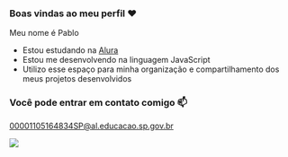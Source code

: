 ### Boas vindas ao meu perfil ❤️

Meu nome é Pablo
- Estou estudando na [Alura](https://www.alura.com.br)
- Estou me desenvolvendo na linguagem JavaScript
- Utilizo esse espaço para minha organização e compartilhamento dos meus projetos desenvolvidos

### Você pode entrar em contato comigo 📫

00001105164834SP@al.educacao.sp.gov.br


![](https://media1.tenor.com/m/tBkzk_5sfJ4AAAAC/lion-roar.gif)
